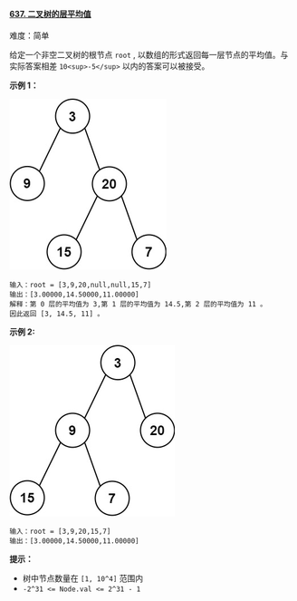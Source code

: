 ﻿#### [637\. 二叉树的层平均值](https://leetcode.cn/problems/average-of-levels-in-binary-tree/)

难度：简单

给定一个非空二叉树的根节点 `root` , 以数组的形式返回每一层节点的平均值。与实际答案相差 `10<sup>-5</sup>` 以内的答案可以被接受。

**示例 1：**

![](./assets/img/Question0637_1.jpg)

```
输入：root = [3,9,20,null,null,15,7]
输出：[3.00000,14.50000,11.00000]
解释：第 0 层的平均值为 3,第 1 层的平均值为 14.5,第 2 层的平均值为 11 。
因此返回 [3, 14.5, 11] 。
```

**示例 2:**

![](./assets/img/Question0637_2.jpg)

```
输入：root = [3,9,20,15,7]
输出：[3.00000,14.50000,11.00000]
```

**提示：**

-   树中节点数量在 `[1, 10^4]` 范围内
-   `-2^31 <= Node.val <= 2^31 - 1`
